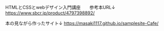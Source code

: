HTMLとCSSとwebデザイン入門講座　　参考本URL↓
https://www.sbcr.jp/product/4797398892/


本の見ながら作ったサイト↓
https://masaki1117.github.io/samplesite-Cafe/
